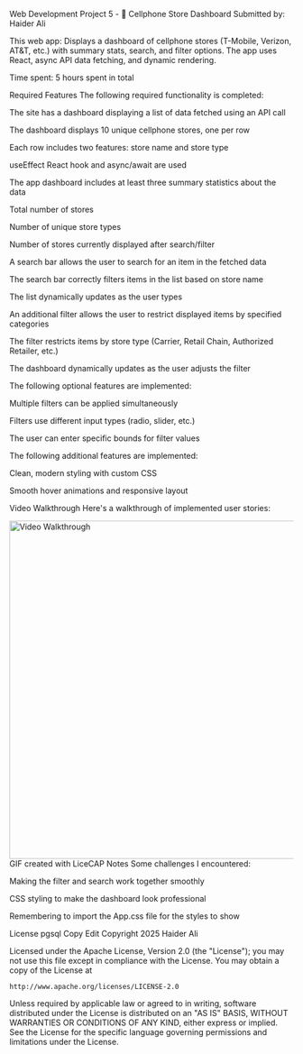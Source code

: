 Web Development Project 5 - 📱 Cellphone Store Dashboard
Submitted by: Haider Ali

This web app: Displays a dashboard of cellphone stores (T-Mobile, Verizon, AT&T, etc.) with summary stats, search, and filter options. The app uses React, async API data fetching, and dynamic rendering.

Time spent: 5 hours spent in total

Required Features
The following required functionality is completed:

 The site has a dashboard displaying a list of data fetched using an API call

The dashboard displays 10 unique cellphone stores, one per row

Each row includes two features: store name and store type

 useEffect React hook and async/await are used

 The app dashboard includes at least three summary statistics about the data

Total number of stores

Number of unique store types

Number of stores currently displayed after search/filter

 A search bar allows the user to search for an item in the fetched data

The search bar correctly filters items in the list based on store name

The list dynamically updates as the user types

 An additional filter allows the user to restrict displayed items by specified categories

The filter restricts items by store type (Carrier, Retail Chain, Authorized Retailer, etc.)

The dashboard dynamically updates as the user adjusts the filter

The following optional features are implemented:

 Multiple filters can be applied simultaneously

 Filters use different input types (radio, slider, etc.)

 The user can enter specific bounds for filter values

The following additional features are implemented:

 Clean, modern styling with custom CSS

 Smooth hover animations and responsive layout

Video Walkthrough
Here's a walkthrough of implemented user stories:

<img src="./web102datav1.gif" title="Video Walkthrough" width="600" alt="Video Walkthrough" />
GIF created with LiceCAP
Notes
Some challenges I encountered:

Making the filter and search work together smoothly

CSS styling to make the dashboard look professional

Remembering to import the App.css file for the styles to show

License
pgsql
Copy
Edit
Copyright 2025 Haider Ali

Licensed under the Apache License, Version 2.0 (the "License");
you may not use this file except in compliance with the License.
You may obtain a copy of the License at

    http://www.apache.org/licenses/LICENSE-2.0

Unless required by applicable law or agreed to in writing, software
distributed under the License is distributed on an "AS IS" BASIS,
WITHOUT WARRANTIES OR CONDITIONS OF ANY KIND, either express or implied.
See the License for the specific language governing permissions and
limitations under the License.
